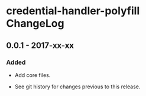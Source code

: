 # credential-handler-polyfill ChangeLog

## 0.0.1 - 2017-xx-xx

### Added
- Add core files.

- See git history for changes previous to this release.
